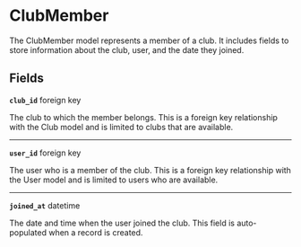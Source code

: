 # ClubMember <Badge type="danger" text="model" />

The ClubMember model represents a member of a club. It includes fields to store information about the club, user, and the date they joined.

## Fields

**`club_id`** foreign key

The club to which the member belongs. This is a foreign key relationship with the Club model and is limited to clubs that are available.

---

**`user_id`** foreign key

The user who is a member of the club. This is a foreign key relationship with the User model and is limited to users who are available.

---

**`joined_at`** datetime

The date and time when the user joined the club. This field is auto-populated when a record is created.
